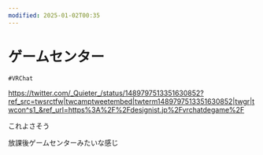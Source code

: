 ```yaml
---
modified: 2025-01-02T00:35
---
```

# ゲームセンター

`#VRChat`

https://twitter.com/_Quieter_/status/1489797513351630852?ref_src=twsrctfw|twcamptweetembed|twterm1489797513351630852|twgr|twcon^s1_&ref_url=https%3A%2F%2Fdesignist.jp%2Fvrchatdegame%2F

これよさそう

放課後ゲームセンターみたいな感じ